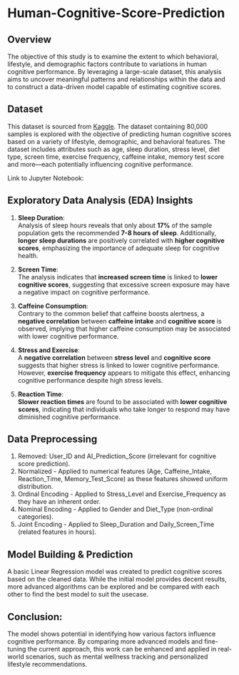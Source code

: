 # Human-Cognitive-Score-Prediction

## Overview
The objective of this study is to examine the extent to which behavioral, lifestyle, and demographic factors contribute to variations in human cognitive performance. By leveraging a large-scale dataset, this analysis aims to uncover meaningful patterns and relationships within the data and to construct a data-driven model capable of estimating cognitive scores.

## Dataset
This dataset is sourced from [Kaggle](https://www.kaggle.com/datasets/samxsam/human-cognitive-performance-analysis/data). The dataset containing 80,000 samples is explored with the objective of predicting human cognitive scores based on a variety of lifestyle, demographic, and behavioral features. The dataset includes attributes such as age, sleep duration, stress level, diet type, screen time, exercise frequency, caffeine intake, memory test score and more—each potentially influencing cognitive performance. 

Link to Jupyter Notebook: 


##  Exploratory Data Analysis (EDA) Insights
1. **Sleep Duration**:  
   Analysis of sleep hours reveals that only about **17%** of the sample population gets the recommended **7-8 hours of sleep**. Additionally, **longer sleep durations** are positively correlated with **higher cognitive scores**, emphasizing the importance of adequate sleep for cognitive health.

2. **Screen Time**:  
   The analysis indicates that **increased screen time** is linked to **lower cognitive scores**, suggesting that excessive screen exposure may have a negative impact on cognitive performance.

3. **Caffeine Consumption**:  
   Contrary to the common belief that caffeine boosts alertness, a **negative correlation** between **caffeine intake** and **cognitive score** is observed, implying that higher caffeine consumption may be associated with lower cognitive performance.

4. **Stress and Exercise**:  
   A **negative correlation** between **stress level** and **cognitive score** suggests that higher stress is linked to lower cognitive performance. However, **exercise frequency** appears to mitigate this effect, enhancing cognitive performance despite high stress levels.

5. **Reaction Time**:  
   **Slower reaction times** are found to be associated with **lower cognitive scores**, indicating that individuals who take longer to respond may have diminished cognitive performance.
   

## Data Preprocessing

1. Removed: User_ID and AI_Prediction_Score (irrelevant for cognitive score prediction).
2. Normalized - Applied to numerical features (Age, Caffeine_Intake, Reaction_Time, Memory_Test_Score) as these features showed uniform distribution.
3. Ordinal Encoding - Applied to Stress_Level and Exercise_Frequency as they have an inherent order.
4. Nominal Encoding - Applied to Gender and Diet_Type (non-ordinal categories).
5. Joint Encoding - Applied to Sleep_Duration and Daily_Screen_Time (related features in hours).


## Model Building & Prediction

A basic Linear Regression model was created to predict cognitive scores based on the cleaned data. While the initial model provides decent results, more advanced algorithms can be explored and be compared with each other to find the best model to suit the usecase.

## Conclusion: 
The model shows potential in identifying how various factors influence cognitive performance. By comparing more advanced models and fine-tuning the current approach, this work can be enhanced and applied in real-world scenarios, such as mental wellness tracking and personalized lifestyle recommendations.
